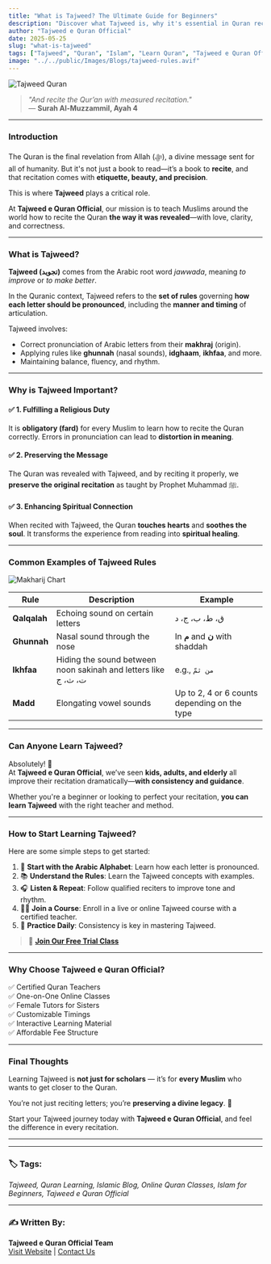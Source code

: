 ```yaml
---
title: "What is Tajweed? The Ultimate Guide for Beginners"
description: "Discover what Tajweed is, why it's essential in Quran recitation, and how to start learning it. Learn from Tajweed e Quran Official, your trusted source for authentic Quranic education."
author: "Tajweed e Quran Official"
date: 2025-05-25
slug: "what-is-tajweed"
tags: ["Tajweed", "Quran", "Islam", "Learn Quran", "Tajweed e Quran Official"]
image: "../../public/Images/Blogs/tajweed-rules.avif"
---
```


![Tajweed Quran](../../public/Images/Blogs/TajweedeQuran.avif)

> _"And recite the Qur’an with measured recitation."_  
> — **Surah Al-Muzzammil, Ayah 4**

---

### Introduction

The Quran is the final revelation from Allah (ﷻ), a divine message sent for all of humanity. But it's not just a book to read—it’s a book to **recite**, and that recitation comes with **etiquette, beauty, and precision**.

This is where **Tajweed** plays a critical role.

At **Tajweed e Quran Official**, our mission is to teach Muslims around the world how to recite the Quran **the way it was revealed**—with love, clarity, and correctness.

---

### What is Tajweed?

**Tajweed (تجويد)** comes from the Arabic root word *jawwada*, meaning _to improve_ or _to make better_.

In the Quranic context, Tajweed refers to the **set of rules** governing **how each letter should be pronounced**, including the **manner and timing** of articulation.

Tajweed involves:
- Correct pronunciation of Arabic letters from their **makhraj** (origin).
- Applying rules like **ghunnah** (nasal sounds), **idghaam**, **ikhfaa**, and more.
- Maintaining balance, fluency, and rhythm.

---

### Why is Tajweed Important?

#### ✅ 1. Fulfilling a Religious Duty
It is **obligatory (fard)** for every Muslim to learn how to recite the Quran correctly. Errors in pronunciation can lead to **distortion in meaning**.

#### ✅ 2. Preserving the Message
The Quran was revealed with Tajweed, and by reciting it properly, we **preserve the original recitation** as taught by Prophet Muhammad ﷺ.

#### ✅ 3. Enhancing Spiritual Connection
When recited with Tajweed, the Quran **touches hearts** and **soothes the soul**. It transforms the experience from reading into **spiritual healing**.

---

### Common Examples of Tajweed Rules

![Makharij Chart](../../public/Images/Blogs/TajveedRuleDocumentImagedesign-03.avif)

| Rule | Description | Example |
|------|-------------|---------|
| **Qalqalah** | Echoing sound on certain letters | ق، ط، ب، ج، د |
| **Ghunnah** | Nasal sound through the nose | In **م** and **ن** with shaddah |
| **Ikhfaa** | Hiding the sound between noon sakinah and letters like ت، ث، ج | e.g., `من ثمّ` |
| **Madd** | Elongating vowel sounds | Up to 2, 4 or 6 counts depending on the type |

---

### Can Anyone Learn Tajweed?

Absolutely! 💯  
At **Tajweed e Quran Official**, we’ve seen **kids, adults, and elderly** all improve their recitation dramatically—**with consistency and guidance**.

Whether you're a beginner or looking to perfect your recitation, **you can learn Tajweed** with the right teacher and method.

---

### How to Start Learning Tajweed?

Here are some simple steps to get started:

1. 🧠 **Start with the Arabic Alphabet**: Learn how each letter is pronounced.
2. 📚 **Understand the Rules**: Learn the Tajweed concepts with examples.
3. 🎧 **Listen & Repeat**: Follow qualified reciters to improve tone and rhythm.
4. 👨‍🏫 **Join a Course**: Enroll in a live or online Tajweed course with a certified teacher.
5. 🔁 **Practice Daily**: Consistency is key in mastering Tajweed.

> 📌 **[Join Our Free Trial Class](https://tajweedequranofficial.com/#contact)**

---

### Why Choose Tajweed e Quran Official?

✅ Certified Quran Teachers  
✅ One-on-One Online Classes  
✅ Female Tutors for Sisters  
✅ Customizable Timings  
✅ Interactive Learning Material  
✅ Affordable Fee Structure

---

### Final Thoughts

Learning Tajweed is **not just for scholars** — it’s for **every Muslim** who wants to get closer to the Quran.

You’re not just reciting letters; you’re **preserving a divine legacy**. 🌙

Start your Tajweed journey today with **Tajweed e Quran Official**, and feel the difference in every recitation.

---



---

### 🏷️ Tags:
*Tajweed, Quran Learning, Islamic Blog, Online Quran Classes, Islam for Beginners, Tajweed e Quran Official*

---

### ✍️ Written By:
**Tajweed e Quran Official Team**  
[Visit Website](https://tajweedequranofficial.com) | [Contact Us](https://tajweedequranofficial.com/#contact)

